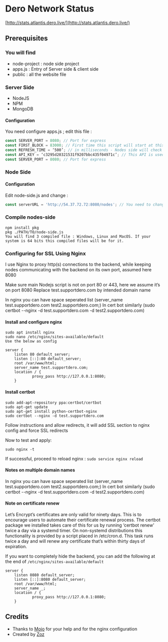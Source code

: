# Dero Network Status

[http://stats.atlantis.dero.live/](http://stats.atlantis.dero.live/)

## Prerequisites

### You will find

* node-project : node side project
* apps.js : Entry of Server side & client side
* public : all the website file

### Server Side

* NodeJS
* NPM
* MongoDB

#### Configuration

You need configure apps.js ; edit this file :
```javascript
const SERVER_PORT = 8080; // Port for express
const FIRST_BLOCK = 83000; // First time this script will start at this block number and store data block in mongoDB.
const REFRESH_TIME = ‘500’; // in milliseconds - Nodes side will check their own daemon every REFRESH_TIME
const API_KEY = ‘c3295d20321531f9207bbc435f04971c’; // This API is used to geolocate nodes during their first connection. 
const SERVER_PORT = 8080; // Port for express
```


### Node Side

#### Configuration

Edit node-side.js and change : 
```javascript
const serverURL = 'http://54.37.72.72:8080/nodes'; // You need to change IP and PORT. You need to set same port like server side
```


### Compile nodes-side 

```
npm install pkg
pkg ./PATH/TO/node-side.js
You will find 3 compiled file : Windows, Linux and MacOS. If your system is 64 bits this compiled files will be for it.
```

### Configuring for SSL Using Nginx

I use Nginx to proxy http(s) connections to the backend, while keeping nodes communicating with the backend on its own port, assumed here 8080

Make sure main Nodejs script is not on port 80 or 443, here we assume it’s on port 8080
Replace test.supportdero.com by intended domain name

In nginx you can have space seperated list (server_name test.supportdero.com test2.supportdero.com;)
In cert bot similarly (sudo certbot --nginx -d test.supportdero.com -d test2.supportdero.com)

#### Install and configure nginx

```
sudo apt install nginx
sudo nano /etc/nginx/sites-available/default
Use the below as config
```

```
server {
    listen 80 default_server;
    listen [::]:80 default_server;
    root /var/www/html;
    server_name test.supportdero.com;
    location / {
            proxy_pass http://127.0.0.1:8080;
	}
```

#### Install certbot

```
sudo add-apt-repository ppa:certbot/certbot
sudo apt-get update
sudo apt-get install python-certbot-nginx
sudo certbot --nginx -d test.supportdero.com
```

Follow instructions and allow redirects, it will add SSL section to nginx config and force SSL redirects

Now to test and apply:

`sudo nginx -t` 

If successful, proceed to reload nginx :  `sudo service nginx reload`

#### Notes on multiple domain names

In nginx you can have space seperated list (server_name test.supportdero.com test2.supportdero.com;)
In cert bot similarly (sudo certbot --nginx -d test.supportdero.com -d test2.supportdero.com)

#### Note on certificate renew

Let’s Encrypt’s certificates are only valid for ninety days. This is to encourage users to automate their certificate renewal process. The certbot package we installed takes care of this for us by running ‘certbot renew’ twice a day via a systemd timer. On non-systemd distributions this functionality is provided by a script placed in /etc/cron.d. This task runs twice a day and will renew any certificate that’s within thirty days of expiration.

If you want to completely hide the backend, you can add the following at the end of `/etc/nginx/sites-available/default`

```
server {
    listen 8080 default_server;
    listen [::]:8080 default_server;
    root /var/www/html;
    server_name _;
    location / {
            proxy_pass http://127.0.0.1:8080;
    }
```


## Credits

* Thanks to [Mojo](https://github.com/Mojo-LB/) for your help and for the nginx configuration
* Created by [Zoz](https://github.com/Zozor54)
